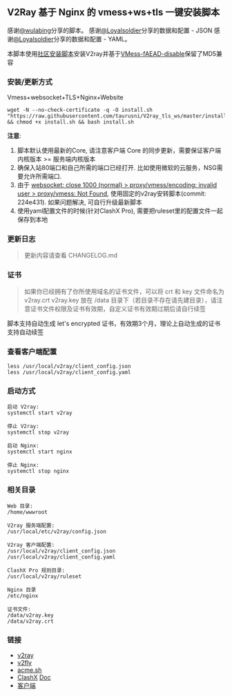 ## V2Ray 基于 Nginx 的 vmess+ws+tls 一键安装脚本

感谢[@wulabing](https://github.com/wulabing/V2Ray_ws-tls_bash_onekey)分享的脚本。
感谢[@Loyalsoldier](https://github.com/Loyalsoldier/v2ray-rules-dat#geositedat-1)分享的数据和配置 - JSON
感谢[@Loyalsoldier](https://github.com/Loyalsoldier/clash-rules)分享的数据和配置 - YAML。

本脚本使用[社区安装脚本](https://github.com/v2fly/fhs-install-v2ray)安装V2ray并基于[VMess-fAEAD-disable](https://github.com/KukiSa/VMess-fAEAD-disable)保留了MD5兼容

### 安装/更新方式

Vmess+websocket+TLS+Nginx+Website
```
wget -N --no-check-certificate -q -O install.sh "https://raw.githubusercontent.com/taurusni/V2ray_tls_ws/master/install.sh" && chmod +x install.sh && bash install.sh
```

**注意**: 
1. 脚本默认使用最新的Core, 请注意客户端 Core 的同步更新，需要保证客户端内核版本 >= 服务端内核版本
2. 确保入站80端口和自己所需的端口已经打开. 比如使用微软的云服务，NSG需要允许所需端口.
3. 由于 [websocket: close 1000 (normal) > proxy/vmess/encoding: invalid user > proxy/vmess: Not Found](https://github.com/v2fly/v2ray-core/issues/1605), 使用固定的v2ray安转脚本(commit: 224e431). 如果问题解决, 可自行升级最新脚本
4. 使用yaml配置文件的时候(针对ClashX Pro), 需要把ruleset里的配置文件一起保存到本地

### 更新日志

> 更新内容请查看 CHANGELOG.md

### 证书

> 如果你已经拥有了你所使用域名的证书文件，可以将 crt 和 key 文件命名为 v2ray.crt v2ray.key 放在 /data 目录下（若目录不存在请先建目录），请注意证书文件权限及证书有效期，自定义证书有效期过期后请自行续签

脚本支持自动生成 let's encrypted 证书，有效期3个月，理论上自动生成的证书支持自动续签

### 查看客户端配置

```
less /usr/local/v2ray/client_config.json
less /usr/local/v2ray/client_config.yaml
```

### 启动方式

```
启动 V2ray:
systemctl start v2ray

停止 V2ray:
systemctl stop v2ray

启动 Nginx:
systemctl start nginx

停止 Nginx:
systemctl stop nginx
```

### 相关目录

```
Web 目录:
/home/wwwroot

V2ray 服务端配置:
/usr/local/etc/v2ray/config.json

V2ray 客户端配置:
/usr/local/v2ray/client_config.json
/usr/local/v2ray/client_config.yaml

ClashX Pro 规则目录:
/usr/local/v2ray/ruleset

Nginx 目录
/etc/nginx

证书文件: 
/data/v2ray.key
/data/v2ray.crt
```

### 链接
- [v2ray](https://www.v2ray.com)
- [v2fly](https://www.v2fly.org/)
- [acme.sh](https://github.com/acmesh-official/acme.sh)
- [ClashX](https://github.com/yichengchen/clashX) [Doc](https://github.com/Dreamacro/clash/wiki/Configuration)
- [客户端](https://itlanyan.com/v2ray-clients-download/)